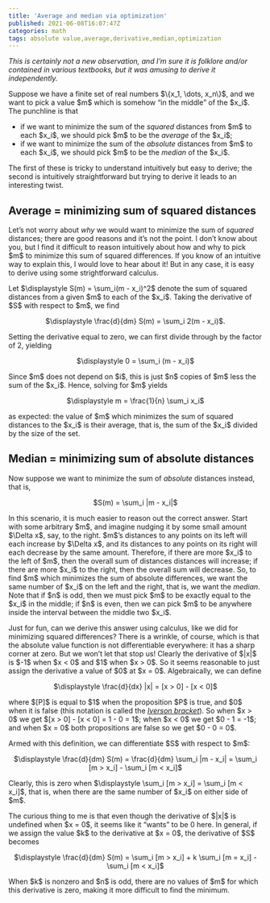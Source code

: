 ```yaml
---
title: 'Average and median via optimization'
published: 2021-06-08T16:07:47Z
categories: math
tags: absolute value,average,derivative,median,optimization
---
```


<p><em>This is certainly not a new observation, and I’m sure it is folklore and/or contained in various textbooks, but it was amusing to derive it independently.</em></p>
<p>Suppose we have a finite set of real numbers $\{x_1, \dots, x_n\}$, and we want to pick a value $m$ which is somehow “in the middle” of the $x_i$. The punchline is that</p>
<ul>
<li>if we want to minimize the sum of the <em>squared</em> distances from $m$ to each $x_i$, we should pick $m$ to be the <em>average</em> of the $x_i$;</li>
<li>if we want to minimize the sum of the <em>absolute</em> distances from $m$ to each $x_i$, we should pick $m$ to be the <em>median</em> of the $x_i$.</li>
</ul>
<p>The first of these is tricky to understand intuitively but easy to derive; the second is intuitively straightforward but trying to derive it leads to an interesting twist.</p>
<h2 id="average-minimizing-sum-of-squared-distances">Average = minimizing sum of squared distances</h2>
<p>Let’s not worry about <em>why</em> we would want to minimize the sum of <em>squared</em> distances; there are good reasons and it’s not the point. I don’t know about you, but I find it difficult to reason intuitively about how and why to pick $m$ to minimize this sum of squared differences. If you know of an intuitive way to explain this, I would love to hear about it! But in any case, it is easy to derive using some strightforward calculus.</p>
<p>Let $\displaystyle S(m) = \sum_i(m - x_i)^2$ denote the sum of squared distances from a given $m$ to each of the $x_i$. Taking the derivative of $S$ with respect to $m$, we find</p>
<div style="text-align:center;">
<p>$\displaystyle \frac{d}{dm} S(m) = \sum_i 2(m - x_i)$.</p>
</div>
<p>Setting the derivative equal to zero, we can first divide through by the factor of 2, yielding</p>
<div style="text-align:center;">
<p>$\displaystyle 0 = \sum_i (m - x_i)$</p>
</div>
<p>Since $m$ does not depend on $i$, this is just $n$ copies of $m$ less the sum of the $x_i$. Hence, solving for $m$ yields</p>
<div style="text-align:center;">
<p>$\displaystyle m = \frac{1}{n} \sum_i x_i$</p>
</div>
<p>as expected: the value of $m$ which minimizes the sum of squared distances to the $x_i$ is their average, that is, the sum of the $x_i$ divided by the size of the set.</p>
<h2 id="median-minimizing-sum-of-absolute-distances">Median = minimizing sum of absolute distances</h2>
<p>Now suppose we want to minimize the sum of <em>absolute</em> distances instead, that is,</p>
<div style="text-align:center;">
<p>$S(m) = \sum_i |m - x_i|$</p>
</div>
<p>In this scenario, it is much easier to reason out the correct answer. Start with some arbitrary $m$, and imagine nudging it by some small amount $\Delta x$, say, to the right. $m$’s distances to any points on its left will each increase by $\Delta x$, and its distances to any points on its right will each decrease by the same amount. Therefore, if there are more $x_i$ to the left of $m$, then the overall sum of distances distances will increase; if there are more $x_i$ to the right, then the overall sum will decrease. So, to find $m$ which minimizes the sum of absolute differences, we want the same number of $x_i$ on the left and the right, that is, we want the <em>median</em>. Note that if $n$ is odd, then we must pick $m$ to be exactly equal to the $x_i$ in the middle; if $n$ is even, then we can pick $m$ to be anywhere inside the interval between the middle two $x_i$.</p>
<p>Just for fun, can we derive this answer using calculus, like we did for minimizing squared differences? There is a wrinkle, of course, which is that the absolute value function is not differentiable everywhere: it has a sharp corner at zero. But we won’t let that stop us! Clearly the derivative of $|x|$ is $-1$ when $x &lt; 0$ and $1$ when $x &gt; 0$. So it seems reasonable to just assign the derivative a value of $0$ at $x = 0$. Algebraically, we can define</p>
<div style="text-align:center;">
<p>$\displaystyle \frac{d}{dx} |x| = [x &gt; 0] - [x &lt; 0]$</p>
</div>
<p>where $[P]$ is equal to $1$ when the proposition $P$ is true, and $0$ when it is false (this notation is called the <a href="https://en.wikipedia.org/wiki/Iverson_bracket"><em>Iverson bracket</em></a>). So when $x &gt; 0$ we get $[x &gt; 0] - [x &lt; 0] = 1 - 0 = 1$; when $x &lt; 0$ we get $0 - 1 = -1$; and when $x = 0$ both propositions are false so we get $0 - 0 = 0$.</p>
<p>Armed with this definition, we can differentiate $S$ with respect to $m$:</p>
<div style="text-align:center;">
<p>$\displaystyle \frac{d}{dm} S(m) = \frac{d}{dm} \sum_i |m - x_i| = \sum_i [m &gt; x_i] - \sum_i [m &lt; x_i]$</p>
</div>
<p>Clearly, this is zero when $\displaystyle \sum_i [m &gt; x_i] = \sum_i [m &lt; x_i]$, that is, when there are the same number of $x_i$ on either side of $m$.</p>
<p>The curious thing to me is that even though the derivative of $|x|$ is undefined when $x = 0$, it seems like it “wants” to be 0 here. In general, if we assign the value $k$ to the derivative at $x = 0$, the derivative of $S$ becomes</p>
<div style="text-align:center;">
<p>$\displaystyle \frac{d}{dm} S(m) = \sum_i [m &gt; x_i] + k \sum_i [m = x_i] - \sum_i [m &lt; x_i]$</p>
</div>
<p>When $k$ is nonzero and $n$ is odd, there are no values of $m$ for which this derivative is zero, making it more difficult to find the minimum.</p>

